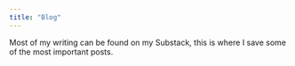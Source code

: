 ```yaml
---
title: "Blog"
---
```


 Most of my writing can be found on my Substack, this is where I save some of the most important posts.